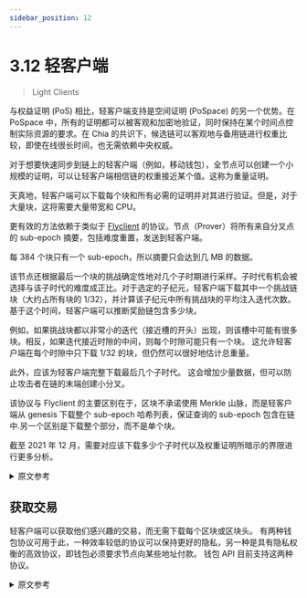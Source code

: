 ```yaml
---
sidebar_position: 12
---
```


# 3.12 轻客户端

> Light Clients

与权益证明 (PoS) 相比，轻客户端支持是空间证明 (PoSpace) 的另一个优势。在 PoSpace 中，所有的证明都可以被客观和加密地验证，同时保持在某个时间点控制实际资源的要求。在 Chia 的共识下，候选链可以客观地与备用链进行权重比较，即使在线很长时间，也无需依赖中央权威。

对于想要快速同步到链上的轻客户端（例如，移动钱包），全节点可以创建一个小规模的证明，可以让轻客户端相信链的权重接近某个值。这称为重量证明。

天真地，轻客户端可以下载每个块和所有必需的证明并对其进行验证。但是，对于大量块，这将需要大量带宽和 CPU。

更有效的方法依赖于类似于 [Flyclient](https://eprint.iacr.org/2019/226.pdf) 的协议。节点（Prover）将所有来自分叉点的 sub-epoch 摘要，包括难度重置，发送到轻客户端。

每 384 个块只有一个 sub-epoch，所以摘要只会达到几 MB 的数据。

该节点还根据最后一个块的挑战确定性地对几个子时期进行采样。子时代有机会被选择与该子时代的难度成正比。对于选定的子纪元，轻客户端下载其中一个挑战链块（大约占所有块的 1/32），并计算该子纪元中所有挑战块的平均注入迭代次数。基于这个时间，轻客户端可以推断奖励链包含多少块。

例如，如果挑战块都以非常小的迭代（接近槽的开头）出现，则该槽中可能有很多块。相反，如果迭代接近时隙的中间，则每个时隙可能只有一个块。
这允许轻客户端在每个时隙中只下载 1/32 的块，但仍然可以很好地估计总重量。

此外，应该为轻客户端完整下载最后几个子时代。
这会增加少量数据，但可以防止攻击者在链的末端创建小分叉。

该协议与 Flyclient 的主要区别在于，区块不承诺使用 Merkle 山脉，而是轻客户端从 genesis 下载整个 sub-epoch 哈希列表，保证查询的 sub-epoch 包含在链中.另一个区别是下载整个部分，而不是单个块。

截至 2021 年 12 月，需要对应该下载多少个子时代以及权重证明所暗示的界限进行更多分析。

<details>
<summary>原文参考</summary>

Light client support is another benefit of Proof of Space (PoSpace) when compared with Proof of Stake (PoS). In PoSpace, all proofs can be verified objectively and cryptographically, while maintaining the requirement to control an actual resource at a certain point in time. With Chia's consensus, a candidate chain can be compared to an alternate chain objectively for weight, even after being online for a long time, without relying on a central authority.

For light clients that want to sync up quickly to the chain (for example, mobile wallets), a full node can create a small-sized proof that can convince the light client that the weight of a chain is close to some value. This is called a proof of weight.

Naively, the light client could download every single block and all the required proofs and verify them. But, with a large number of blocks, this would require a lot of bandwidth and CPU.

A more efficient method relies on a protocol similar to [Flyclient](https://eprint.iacr.org/2019/226.pdf). The node (Prover) sends all the sub-epoch summaries from the fork point, including difficulty resets, to the light client.

There is only one sub-epoch every 384 blocks, so the summaries will only reach a few MB of data.

The node also deterministically samples several sub-epochs based on the challenge of the last block. Sub-epochs have a chance to be chosen proportional to the difficulty during that sub-epoch. For the chosen sub-epoch, the light client downloads one of the challenge chain blocks (which are approximately 1/32 of all blocks), and computes the average infusion iterations of all challenge blocks in that sub-epoch. Based on this time, the light client can extrapolate how many blocks the reward chain contains.

For example, if the challenge blocks all occur with very small iterations (close to the beginning of the slot), there are likely many blocks in that slot. Conversely, if the iterations are close to the middle of the slot, there is likely only one block per slot.
This allows the light client to only download 1/32 of the blocks in each slot, but still get a good estimate of the total weight.

Furthermore, the last few sub-epochs should be downloaded in full for the light client.
This adds a small amount of data, but prevents attackers from creating small forks at the end of the chain.

The main difference between this protocol and Flyclient is that blocks are not committed to using a Merkle mountain range, but instead the light client downloads the entire list of sub-epoch hashes from genesis, guaranteeing that the queried sub-epochs are included in the chain. Another difference is that entire sections are downloaded, as opposed to individual blocks.

As of December 2021, more analysis needs to be done on how many sub-epochs should be downloaded and what the bounds are for what the proof of weight implies.

</details>

## 获取交易

轻客户端可以获取他们感兴趣的交易，而无需下载每个区块或区块头。 有两种钱包协议可用于此，一种效率较低的协议可以保持更好的隐私，另一种是具有隐私权衡的高效协议，即钱包必须要求节点向某些地址付款。 钱包 API 目前支持这两种协议。

<details>
<summary>原文参考</summary>

- ## Obtaining Transactions

Light clients can fetch the transactions that they are interested in, without having to download every single block or block header. Two wallet protocols are available for this, a less efficient one that maintains better privacy, and a super efficient one that has a privacy tradeoff, namely that the wallet must ask a node for payments made to certain addresses. Both of these protocols are currently supported in the Wallet API.

</details>
